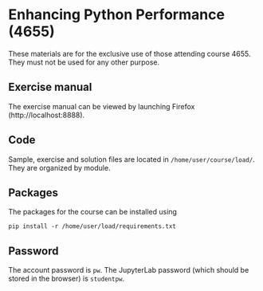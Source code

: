 # Enhancing Python Performance (4655)

These materials are for the exclusive use of those attending course 4655. They must not be used for any other purpose.

## Exercise manual

The exercise manual can be viewed by launching Firefox (http://localhost:8888).

## Code

Sample, exercise and solution files are located in `/home/user/course/load/`. They are organized by module.

## Packages

The packages for the course can be installed using

```console
pip install -r /home/user/load/requirements.txt
```

## Password

The account password is `pw`. The JupyterLab password (which should be stored in the browser) is `studentpw`.
